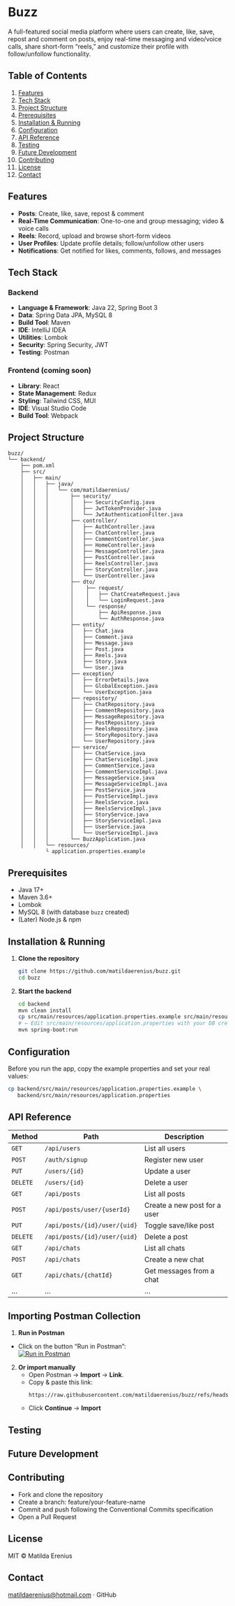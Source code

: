 # Buzz
A full-featured social media platform where users can create, like, save, repost and comment on posts, enjoy real-time messaging and video/voice calls, share short-form “reels,” and customize their profile with follow/unfollow functionality.

## Table of Contents
1. [Features](#features)
2. [Tech Stack](#tech-stack)
3. [Project Structure](#project-structure)
4. [Prerequisites](#prerequisites)
5. [Installation & Running](#installation--running)
6. [Configuration](#configuration)
7. [API Reference](#api-reference)
8. [Testing](#testing)
9. [Future Development](#future-development)
10. [Contributing](#contributing)
11. [License](#license)
12. [Contact](#contact)
    
## Features
- **Posts**: Create, like, save, repost & comment  
- **Real-Time Communication**: One-to-one and group messaging; video & voice calls  
- **Reels**: Record, upload and browse short-form videos  
- **User Profiles**: Update profile details; follow/unfollow other users  
- **Notifications**: Get notified for likes, comments, follows, and messages
  
## Tech Stack
### Backend
- **Language & Framework**: Java 22, Spring Boot 3  
- **Data**: Spring Data JPA, MySQL 8  
- **Build Tool**: Maven  
- **IDE**: IntelliJ IDEA
- **Utilities**: Lombok
- **Security**: Spring Security, JWT  
- **Testing**: Postman

### Frontend (coming soon)
- **Library**: React
- **State Management**: Redux
- **Styling**: Tailwind CSS, MUI
- **IDE**: Visual Studio Code
- **Build Tool**: Webpack 

## Project Structure
```text
buzz/
└── backend/
    ├── pom.xml
    ├── src/
    │   ├── main/
    │   │   ├── java/
    │   │   │   └── com/matildaerenius/
    │   │   │       ├── security/                  
    │   │   │       │   ├── SecurityConfig.java     
    │   │   │       │   ├── JwtTokenProvider.java
    │   │   │       │   └── JwtAuthenticationFilter.java
    │   │   │       ├── controller/
    │   │   │       │   ├── AuthController.java
    │   │   │       │   ├── ChatController.java
    │   │   │       │   ├── CommentController.java
    │   │   │       │   ├── HomeController.java
    │   │   │       │   ├── MessageController.java
    │   │   │       │   ├── PostController.java
    │   │   │       │   ├── ReelsController.java
    │   │   │       │   ├── StoryController.java
    │   │   │       │   └── UserController.java
    │   │   │       ├── dto/
    │   │   │       │    ├── request/
    │   │   │       │    │   ├── ChatCreateRequest.java
    │   │   │       │    │   └── LoginRequest.java
    │   │   │       │    └── response/
    │   │   │       │        ├── ApiResponse.java
    │   │   │       │        └── AuthResponse.java
    │   │   │       ├── entity/                       
    │   │   │       │   ├── Chat.java
    │   │   │       │   ├── Comment.java
    │   │   │       │   ├── Message.java
    │   │   │       │   ├── Post.java
    │   │   │       │   ├── Reels.java
    │   │   │       │   ├── Story.java
    │   │   │       │   └── User.java
    │   │   │       ├── exception/                  
    │   │   │       │   ├── ErrorDetails.java     
    │   │   │       │   ├── GlobalException.java
    │   │   │       │   └── UserException.java
    │   │   │       ├── repository/
    │   │   │       │   ├── ChatRepository.java
    │   │   │       │   ├── CommentRepository.java
    │   │   │       │   ├── MessageRepository.java
    │   │   │       │   ├── PostRepository.java
    │   │   │       │   ├── ReelsRepository.java
    │   │   │       │   ├── StoryRepository.java
    │   │   │       │   └── UserRepository.java
    │   │   │       ├── service/
    │   │   │       │   ├── ChatService.java
    │   │   │       │   ├── ChatServiceImpl.java
    │   │   │       │   ├── CommentService.java
    │   │   │       │   ├── CommentServiceImpl.java
    │   │   │       │   ├── MessageService.java
    │   │   │       │   ├── MessageServiceImpl.java
    │   │   │       │   ├── PostService.java
    │   │   │       │   ├── PostServiceImpl.java
    │   │   │       │   ├── ReelsService.java
    │   │   │       │   ├── ReelsServiceImpl.java
    │   │   │       │   ├── StoryService.java
    │   │   │       │   ├── StoryServiceImpl.java
    │   │   │       │   ├── UserService.java
    │   │   │       │   └── UserServiceImpl.java
    │   │   │       └── BuzzApplication.java
    │   │   └── resources/
            └ application.properties.example
 ```

## Prerequisites
- Java 17+  
- Maven 3.6+
- Lombok
- MySQL 8 (with database `buzz` created)  
- (Later) Node.js & npm  

## Installation & Running

1. **Clone the repository**  
   ```bash
   git clone https://github.com/matildaerenius/buzz.git
   cd buzz
   ```
2. **Start the backend**
   ```bash
   cd backend
   mvn clean install
   cp src/main/resources/application.properties.example src/main/resources/application.properties
   # ← Edit src/main/resources/application.properties with your DB credentials
   mvn spring-boot:run
   ```

## Configuration

Before you run the app, copy the example properties and set your real values:

```bash
cp backend/src/main/resources/application.properties.example \
   backend/src/main/resources/application.properties
```
## API Reference

| Method   | Path                        | Description                  |
| ------   | ----------------------------| ---------------------------- |
| `GET`    | `/api/users`                | List all users               |
| `POST`   | `/auth/signup`              | Register new user            |
| `PUT`    | `/users/{id}`               | Update a user                |
| `DELETE` | `/users/{id}`               | Delete a user                |
| `GET`    | `/api/posts`                | List all posts               |
| `POST`   | `/api/posts/user/{userId}`  | Create a new post for a user |
| `PUT`    | `/api/posts/{id}/user/{uid}`| Toggle save/like post        |
| `DELETE` | `/api/posts/{id}/user/{uid}`| Delete a post                |
| `GET`    | `/api/chats`                | List all chats               |
| `POST`   | `/api/chats`                | Create a new chat            |
| `GET`    | `/api/chats/{chatId}`       | Get messages from a chat     |
| …        | …                           | …                            |

## Importing Postman Collection
1. **Run in Postman**
- Click on the button “Run in Postman”:  
   [![Run in Postman](https://run.pstmn.io/button.svg)](https://raw.githubusercontent.com/matildaerenius/Buzz/main/docs/postman-collection.json)

2. **Or import manually**
   - Open Postman → **Import** → **Link**.
   - Copy & paste this link:
     ```
     https://raw.githubusercontent.com/matildaerenius/buzz/refs/heads/main/docs/Buzz.postman_collection.json
     ```
   - Click **Continue** → **Import**
     
## Testing

## Future Development

## Contributing
- Fork and clone the repository
- Create a branch: feature/your-feature-name
- Commit and push following the Conventional Commits specification
- Open a Pull Request

## License
MIT © Matilda Erenius

## Contact
matildaerenius@hotmail.com · GitHub
